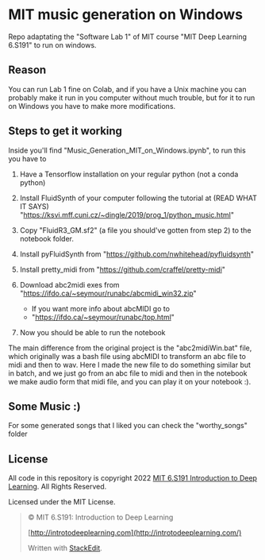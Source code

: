 


# MIT music generation on Windows
Repo adaptating the "Software Lab 1" of MIT course "MIT Deep Learning 6.S191"
to run on windows.

## Reason
You can run Lab 1 fine on Colab, and if you have a Unix machine you can
probably make it run in you computer without much trouble, but for it to run
on Windows you have to make more modifications.

## Steps to get it working
Inside you'll find "Music_Generation_MIT_on_Windows.ipynb", to run this you have to

1. Have a Tensorflow installation on your regular python (not a conda python)

2. Install FluidSynth of your computer following the tutorial at
(READ WHAT IT SAYS)
"https://ksvi.mff.cuni.cz/~dingle/2019/prog_1/python_music.html"

3. Copy "FluidR3_GM.sf2" (a file you should've gotten from step 2) to the notebook folder.

4. Install pyFluidSynth from
"https://github.com/nwhitehead/pyfluidsynth"

5. Install pretty_midi from
"https://github.com/craffel/pretty-midi"

6. Download abc2midi exes from
"https://ifdo.ca/~seymour/runabc/abcmidi_win32.zip"
	- If you want more info about abcMIDI go to
	- "https://ifdo.ca/~seymour/runabc/top.html"

7. Now you should be able to run the notebook 

The main difference from the original project is the "abc2midiWin.bat" file, which originally was a bash file using abcMIDI to transform an abc file to midi and then to wav. Here I made the new file to do something similar but in batch, and we just go from an abc file to midi and then in the notebook we make audio form that midi file, and you can play it on your notebook :).

## Some Music :)

For some generated songs that I liked you can check the "worthy_songs" folder


## License

All code in this repository is copyright 2022  [MIT 6.S191 Introduction to Deep Learning](http://introtodeeplearning.com/). All Rights Reserved.

Licensed under the MIT License.

> © MIT 6.S191: Introduction to Deep Learning
> 
> [http://introtodeeplearning.com](http://introtodeeplearning.com/)
> 
> Written with  [StackEdit](https://stackedit.io/).
